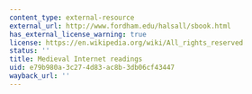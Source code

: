 ```yaml
---
content_type: external-resource
external_url: http://www.fordham.edu/halsall/sbook.html
has_external_license_warning: true
license: https://en.wikipedia.org/wiki/All_rights_reserved
status: ''
title: Medieval Internet readings
uid: e79b980a-3c27-4d83-ac8b-3db06cf43447
wayback_url: ''
---
```

